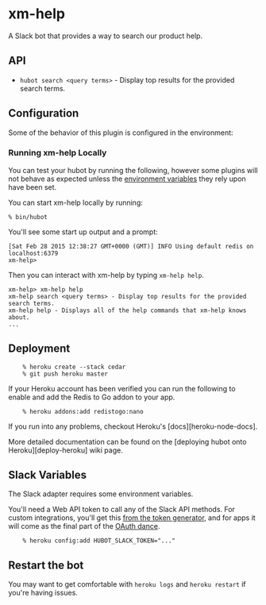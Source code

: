 
xm-help
=======

A Slack bot that provides a way to search our product help.

API
---
*  `hubot search <query terms>` - Display top results for the provided search terms.

## Configuration

Some of the behavior of this plugin is configured in the environment:


### Running xm-help Locally

You can test your hubot by running the following, however some plugins will not
behave as expected unless the [environment variables](#configuration) they rely
upon have been set.

You can start xm-help locally by running:

    % bin/hubot

You'll see some start up output and a prompt:

    [Sat Feb 28 2015 12:38:27 GMT+0000 (GMT)] INFO Using default redis on localhost:6379
    xm-help>

Then you can interact with xm-help by typing `xm-help help`.

    xm-help> xm-help help
    xm-help search <query terms> - Display top results for the provided search terms.
    xm-help help - Displays all of the help commands that xm-help knows about.
    ...


## Deployment
```
    % heroku create --stack cedar
    % git push heroku master
```
If your Heroku account has been verified you can run the following to enable
and add the Redis to Go addon to your app.
```
    % heroku addons:add redistogo:nano
```
If you run into any problems, checkout Heroku's [docs][heroku-node-docs].

More detailed documentation can be found on the [deploying hubot onto
Heroku][deploy-heroku] wiki page.


## Slack Variables

The Slack adapter requires some environment variables.

You'll need a Web API token to call any of the Slack API methods. For custom integrations, you'll get this
[from the token generator](https://api.slack.com/docs/oauth-test-tokens), and for apps it will come as the final part
of the [OAuth dance](https://api.slack.com/docs/oauth).

```
    % heroku config:add HUBOT_SLACK_TOKEN="..."
```

## Restart the bot

You may want to get comfortable with `heroku logs` and `heroku restart` if
you're having issues.
